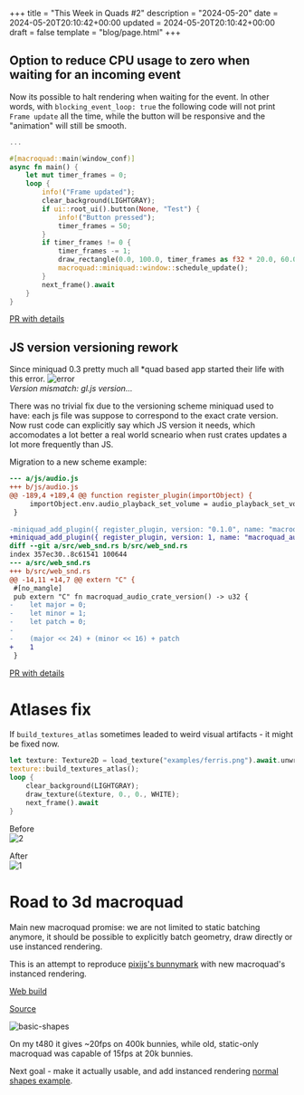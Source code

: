 +++
title = "This Week in Quads #2"
description = "2024-05-20"
date = 2024-05-20T20:10:42+00:00
updated = 2024-05-20T20:10:42+00:00
draft = false
template = "blog/page.html"
+++

## Option to reduce CPU usage to zero when waiting for an incoming event

Now its possible to halt rendering when waiting for the event.
In other words, with `blocking_event_loop: true` the following code will not print `Frame update` all the time, while the button will be responsive and the "animation" will still be smooth.


```rust
...

#[macroquad::main(window_conf)]
async fn main() {
    let mut timer_frames = 0;
    loop {
        info!("Frame updated");
        clear_background(LIGHTGRAY);
        if ui::root_ui().button(None, "Test") {
            info!("Button pressed");
            timer_frames = 50;
        }
        if timer_frames != 0 {
            timer_frames -= 1;
            draw_rectangle(0.0, 100.0, timer_frames as f32 * 20.0, 60.0, GREEN);
            macroquad::miniquad::window::schedule_update();
        }
        next_frame().await
    }
}
```

[PR with details](https://github.com/not-fl3/miniquad/pull/437)

## JS version versioning rework

Since miniquad 0.3 pretty much all *quad based app started their life with this error.
![error](/week2/error.png)  
*Version mismatch: gl.js version...*

There was no trivial fix due to the versioning scheme miniquad used to have: each js file was suppose to correspond to the exact crate version.
Now rust code can explicitly say which JS version it needs, which accomodates a lot better a real world scneario when rust crates updates a lot more frequently than JS.

Migration to a new scheme example:
```diff
--- a/js/audio.js
+++ b/js/audio.js
@@ -189,4 +189,4 @@ function register_plugin(importObject) {
     importObject.env.audio_playback_set_volume = audio_playback_set_volume;
 }
 
-miniquad_add_plugin({ register_plugin, version: "0.1.0", name: "macroquad_audio" });
+miniquad_add_plugin({ register_plugin, version: 1, name: "macroquad_audio" });
diff --git a/src/web_snd.rs b/src/web_snd.rs
index 357ec30..8c61541 100644
--- a/src/web_snd.rs
+++ b/src/web_snd.rs
@@ -14,11 +14,7 @@ extern "C" {
 #[no_mangle]
 pub extern "C" fn macroquad_audio_crate_version() -> u32 {
-    let major = 0;
-    let minor = 1;
-    let patch = 0;
-
-    (major << 24) + (minor << 16) + patch
+    1
 }
```

[PR with details](https://github.com/not-fl3/miniquad/pull/436)

# Atlases fix

If `build_textures_atlas` sometimes leaded to weird visual artifacts - it might be fixed now.

```rust
let texture: Texture2D = load_texture("examples/ferris.png").await.unwrap();
texture::build_textures_atlas();
loop {
    clear_background(LIGHTGRAY);
    draw_texture(&texture, 0., 0., WHITE);
    next_frame().await
}
```

Before  
![2](/week2/ferris2.png)

After  
![1](/week2/ferris1.png)

# Road to 3d macroquad

Main new macroquad promise: we are not limited to static batching anymore, it should be possible to explicitly batch geometry, draw directly or use instanced rendering.

This is an attempt to reproduce [pixijs's bunnymark](https://www.goodboydigital.com/pixijs/bunnymark/) with new macroquad's instanced rendering.

[Web build](https://not-fl3.github.io/miniquad-samples/bunnies/index.html)

[Source](https://github.com/not-fl3/quad-gl/blob/v0.4/examples/bunnymark.rs)

![basic-shapes](/week2/bunnies2.png)

On my t480 it gives ~20fps on 400k bunnies, while old, static-only macroquad was capable of 15fps at 20k bunnies.

Next goal - make it actually usable, and add instanced rendering [normal shapes example](https://github.com/not-fl3/quad-gl/blob/v0.4/examples/basic_shapes.rs).
